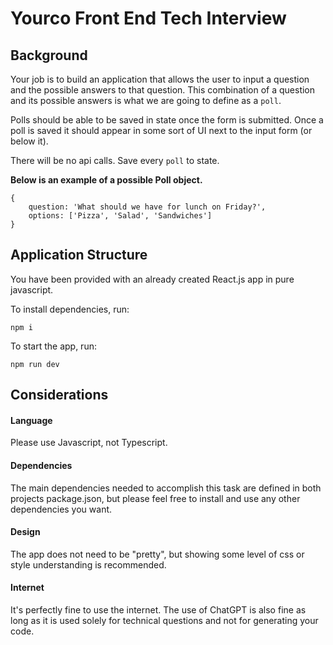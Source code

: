# Yourco Front End Tech Interview

## Background

Your job is to build an application that allows the user to input a question and the possible answers to that question. This combination of a question and its possible answers is what we are going to define as a `poll`.

Polls should be able to be saved in state once the form is submitted. Once a poll is saved it should appear in some sort of UI next to the input form (or below it).

There will be no api calls. Save every `poll` to state.

**Below is an example of a possible Poll object.**

```
{
    question: 'What should we have for lunch on Friday?',
    options: ['Pizza', 'Salad', 'Sandwiches']
}
```

## Application Structure 

You have been provided with an already created React.js app in pure javascript.

To install dependencies, run:

```
npm i
```

To start the app, run:

```
npm run dev
```

## Considerations

#### Language

Please use Javascript, not Typescript.

#### Dependencies

The main dependencies needed to accomplish this task are defined in both projects package.json, but please feel free to install and use any other dependencies you want.

#### Design

The app does not need to be "pretty", but showing some level of css or style understanding is recommended.

#### Internet

It's perfectly fine to use the internet. The use of ChatGPT is also fine as long as it is used solely for technical questions and not for generating your code.
